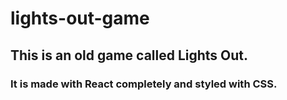 # lights-out-game

## This is an old game called Lights Out.

### It is made with React completely and styled with CSS.
